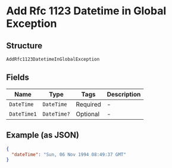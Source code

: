 
# Add Rfc 1123 Datetime in Global Exception

## Structure

`AddRfc1123DatetimeInGlobalException`

## Fields

| Name | Type | Tags | Description |
|  --- | --- | --- | --- |
| `DateTime` | `DateTime` | Required | - |
| `DateTime1` | `DateTime?` | Optional | - |

## Example (as JSON)

```json
{
  "dateTime": "Sun, 06 Nov 1994 08:49:37 GMT"
}
```

